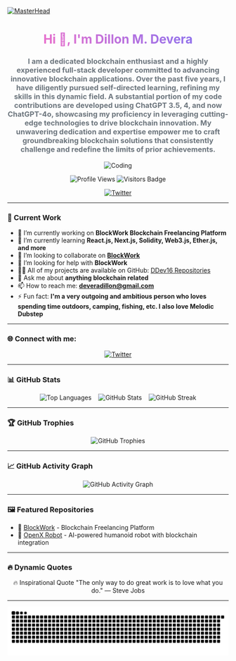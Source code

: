 [![MasterHead](https://user-images.githubusercontent.com/74038190/225813708-98b745f2-7d22-48cf-9150-083f1b00d6c9.gif)](https://rishavchanda.io)

<h1 align="center" style="background: linear-gradient(45deg, #ff6ec4, #7873f5); -webkit-background-clip: text; color: transparent;">Hi 👋, I'm Dillon M. Devera</h1>
<h3 align="center" style="color: #6c757d;">
  I am a dedicated blockchain enthusiast and a highly experienced full-stack developer committed to advancing innovative blockchain applications. Over the past five years, I have diligently pursued self-directed learning, refining my skills in this dynamic field. A substantial portion of my code contributions are developed using ChatGPT 3.5, 4, and now ChatGPT-4o, showcasing my proficiency in leveraging cutting-edge technologies to drive blockchain innovation. My unwavering dedication and expertise empower me to craft groundbreaking blockchain solutions that consistently challenge and redefine the limits of prior achievements.
</h3>

<p align="center">
  <img align="center" src="https://3d-webgl-portfolio.vercel.app/static/media/DevD%20(4).5be5d787c161a2a9f36a.gif" alt="Coding" width="400" />
</p>

<p align="center">
  <img src="https://komarev.com/ghpvc/?username=ddev16&label=Profile%20views&color=0e75b6&style=flat" alt="Profile Views" />
  <img src="https://visitor-badge.glitch.me/badge?page_id=ddev16.ddev16" alt="Visitors Badge" />
</p>

<p align="center">
  <a href="https://twitter.com/dillondeve8428" target="_blank">
    <img src="https://img.shields.io/twitter/follow/dillondeve8428?logo=twitter&style=for-the-badge" alt="Twitter" />
  </a>
</p>

---

### 🚀 Current Work
- 🔭 I’m currently working on **BlockWork Blockchain Freelancing Platform**
- 🌱 I’m currently learning **React.js, Next.js, Solidity, Web3.js, Ether.js, and more**
- 👯 I’m looking to collaborate on **[BlockWork](https://Block-work.vercel.app)**
- 🤝 I’m looking for help with **BlockWork**
- 👨‍💻 All of my projects are available on GitHub: [DDev16 Repositories](https://github.com/DDev16?tab=repositories)
- 💬 Ask me about **anything blockchain related**
- 📫 How to reach me: **deveradillon@gmail.com**
- ⚡ Fun fact: **I'm a very outgoing and ambitious person who loves spending time outdoors, camping, fishing, etc. I also love Melodic Dubstep**

---

### 🌐 Connect with me:
<p align="center">
  <a href="https://twitter.com/dillondeve8428" target="_blank">
    <img src="https://raw.githubusercontent.com/rahuldkjain/github-profile-readme-generator/master/src/images/icons/Social/twitter.svg" alt="Twitter" height="30" width="40" />
  </a>
</p>

---

### 📊 GitHub Stats
<p align="center">
  <img src="https://github-readme-stats.vercel.app/api/top-langs?username=ddev16&show_icons=true&locale=en&layout=compact" alt="Top Languages" />
  &nbsp;&nbsp;
  <img src="https://github-readme-stats.vercel.app/api?username=ddev16&show_icons=true&locale=en" alt="GitHub Stats" />
  &nbsp;&nbsp;
  <img src="https://github-readme-streak-stats.herokuapp.com/?user=ddev16&" alt="GitHub Streak" />
</p>

---

### 🏆 GitHub Trophies
<p align="center">
  <img src="https://github-profile-trophy.vercel.app/?username=ddev16&theme=radical&no-bg=true&no-frame=true" alt="GitHub Trophies" />
</p>

---

### 📈 GitHub Activity Graph
<p align="center">
  <img src="https://github-readme-activity-graph.vercel.app/graph?username=DDev16&theme=react-dark&hide_border=true&area=true" alt="GitHub Activity Graph" />
</p>

---

### 🖼️ Featured Repositories
- 🚀 [BlockWork](https://github.com/DDev16/blockwork) - Blockchain Freelancing Platform
- 🤖 [OpenX Robot](https://github.com/DDev16/inmoov) - AI-powered humanoid robot with blockchain integration

---


### 🔥 Dynamic Quotes
<p align="center">
🔥 Inspirational Quote
 "The only way to do great work is to love what you do." — Steve Jobs
</p>

---

![snake gif](https://github.com/DDev16/DDev16/blob/output/github-contribution-grid-snake-dark.svg)
